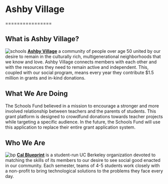 # Ashby Village
================

What is Ashby Village?
----
![schools](http://s3.amazonaws.com/ClubExpressClubFiles/748044/graphics/AVlogocolor-web.png "Ashby Village Banner")
**[Ashby Village](http://www.ashbyvillage.org/)** a community of people over age 50 united by our desire to remain in the culturally rich, multigenerational neighborhoods that we know and love. Ashby Village connects members with each other and with the resources they need to remain active and independent. This, coupled with our social program, means every year they contribute $1.5 million in grants and in-kind donations.

What We Are Doing
----
The Schools Fund believed in a mission to encourage a stronger and more involved relationship between teachers and the parents of students. This grant platform is designed to crowdfund donations towards teacher projects while targeting a specific audience. In the future, the Schools Fund will use this application to replace their entire grant application system.

Who We Are
----------
![bp](https://raw.githubusercontent.com/calblueprint/calblueprint.org.old/master/app/assets/images/banner-facebook.png "BP Banner")
**[Cal Blueprint](http://www.calblueprint.org/)** is a student-run UC Berkeley organization devoted to matching the skills of its members to our desire to see social good enacted in our community. Each semester, teams of 4-5 students work closely with a non-profit to bring technological solutions to the problems they face every day.
